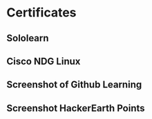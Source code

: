 # Certificates
## Sololearn
## Cisco NDG Linux
## Screenshot of Github Learning
## Screenshot HackerEarth Points
